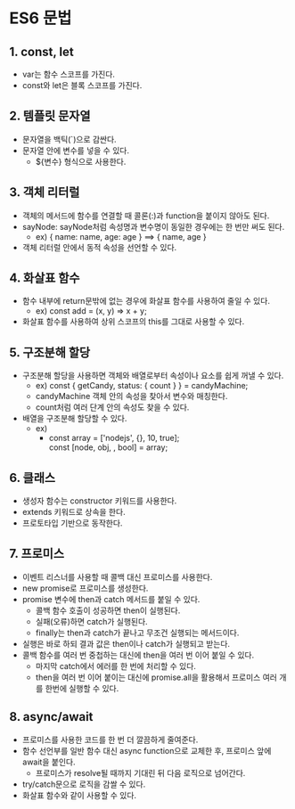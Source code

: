 # ES6 문법

## 1. const, let
- var는 함수 스코프를 가진다.
- const와 let은 블록 스코프를 가진다.

## 2. 템플릿 문자열
- 문자열을 백틱(`)으로 감싼다.
- 문자열 안에 변수를 넣을 수 있다.
  - ${변수} 형식으로 사용한다.

## 3. 객체 리터럴
- 객체의 메서드에 함수를 연결할 때 콜론(:)과 function을 붙이지 않아도 된다.
- sayNode: sayNode처럼 속성명과 변수명이 동일한 경우에는 한 번만 써도 된다.
  - ex) { name: name, age: age } ==> { name, age }
- 객체 리터럴 안에서 동적 속성을 선언할 수 있다.

## 4. 화살표 함수
- 함수 내부에 return문밖에 없는 경우에 화살표 함수를 사용하여 줄일 수 있다.
  - ex) const add = (x, y) => x + y;
- 화살표 함수를 사용하여 상위 스코프의 this를 그대로 사용할 수 있다.

## 5. 구조분해 할당
- 구조분해 할당을 사용하면 객체와 배열로부터 속성이나 요소를 쉽게 꺼낼 수 있다.
  - ex) const { getCandy, status: { count } } = candyMachine;
  - candyMachine 객체 안의 속성을 찾아서 변수와 매칭한다.
  - count처럼 여러 단계 안의 속성도 찾을 수 있다.
- 배열을 구조분해 할당할 수 있다.
  - ex)
    - const array = ['nodejs', {}, 10, true]; <br> const [node, obj, , bool] = array;

## 6. 클래스
- 생성자 함수는 constructor 키워드를 사용한다.
- extends 키워드로 상속을 한다.
- 프로토타입 기반으로 동작한다.

## 7. 프로미스
- 이벤트 리스너를 사용할 때 콜백 대신 프로미스를 사용한다.
- new promise로 프로미스를 생성한다.
- promise 변수에 then과 catch 메서드를 붙일 수 있다.
  - 콜백 함수 호출이 성공하면 then이 실행된다.
  - 실패(오류)하면 catch가 실행된다.
  - finally는 then과 catch가 끝나고 무조건 실행되는 메서드이다.
- 실행은 바로 하되 결과 값은 then이나 catch가 실행되고 받는다.
- 콜백 함수를 여러 번 중첩하는 대신에 then을 여러 번 이어 붙일 수 있다.
  - 마지막 catch에서 에러를 한 번에 처리할 수 있다.
  - then을 여러 번 이어 붙이는 대신에 promise.all을 활용해서 프로미스 여러 개를 한번에 실행할 수 있다.

## 8. async/await
- 프로미스를 사용한 코드를 한 번 더 깔끔하게 줄여준다.
- 함수 선언부를 일반 함수 대신 async function으로 교체한 후, 프로미스 앞에 await을 붙인다.
  - 프로미스가 resolve될 때까지 기대린 뒤 다음 로직으로 넘어간다.
- try/catch문으로 로직을 감쌀 수 있다.
- 화살표 함수와 같이 사용할 수 있다.